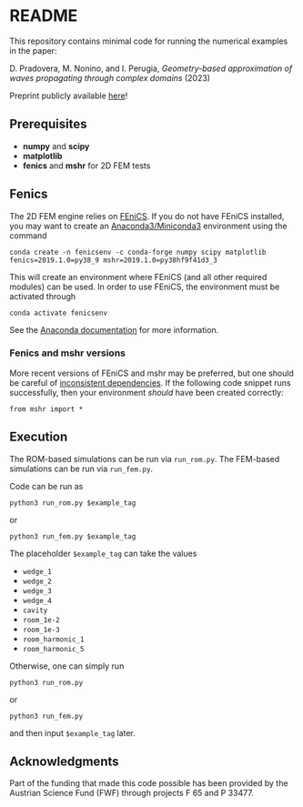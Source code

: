 # README

This repository contains minimal code for running the numerical examples in the paper:

D. Pradovera, M. Nonino, and I. Perugia, _Geometry-based approximation of waves propagating through complex domains_ (2023)

Preprint publicly available [here](https://arxiv.org/abs/2301.13613)!

## Prerequisites
* **numpy** and **scipy**
* **matplotlib**
* **fenics** and **mshr** for 2D FEM tests

## Fenics
The 2D FEM engine relies on [FEniCS](http://fenicsproject.org/). If you do not have FEniCS installed, you may want to create an [Anaconda3/Miniconda3](http://anaconda.org/) environment using the command
```
conda create -n fenicsenv -c conda-forge numpy scipy matplotlib fenics=2019.1.0=py38_9 mshr=2019.1.0=py38hf9f41d3_3
```
This will create an environment where FEniCS (and all other required modules) can be used. In order to use FEniCS, the environment must be activated through
```
conda activate fenicsenv
```
See the [Anaconda documentation](http://docs.conda.io/) for more information.

### Fenics and mshr versions
More recent versions of FEniCS and mshr may be preferred, but one should be careful of [inconsistent dependencies](http://fenicsproject.discourse.group/t/anaconda-installation-of-fenics-and-mshr/2062/5). If the following code snippet runs successfully, then your environment *should* have been created correctly:
```
from mshr import *
```

## Execution
The ROM-based simulations can be run via `run_rom.py`. The FEM-based simulations can be run via `run_fem.py`.

Code can be run as
```
python3 run_rom.py $example_tag
```
or
```
python3 run_fem.py $example_tag
```
The placeholder `$example_tag` can take the values
* `wedge_1`
* `wedge_2`
* `wedge_3`
* `wedge_4`
* `cavity`
* `room_1e-2`
* `room_1e-3`
* `room_harmonic_1`
* `room_harmonic_5`

Otherwise, one can simply run
```
python3 run_rom.py
```
or
```
python3 run_fem.py
```
and then input `$example_tag` later.

## Acknowledgments
Part of the funding that made this code possible has been provided by the Austrian Science Fund (FWF) through projects F 65 and P 33477.
